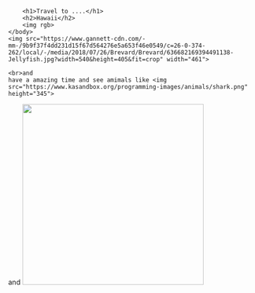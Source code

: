 
<html>
    <head>
        <meta charset="utf-8">
        <title>Project: Travel webpage</title>
    </head>
    <body>

        <h1>Travel to ....</h1>
        <h2>Hawaii</h2>
        <img rgb>
    </body> 
    <img src="https://www.gannett-cdn.com/-mm-/9b9f37f4dd231d15f67d564276e5a653f46e0549/c=26-0-374-262/local/-/media/2018/07/26/Brevard/Brevard/636682169394491138-Jellyfish.jpg?width=540&height=405&fit=crop" width="461">
    
    <br>and
    have a amazing time and see amimals like <img src="https://www.kasandbox.org/programming-images/animals/shark.png" height="345">
   and <img src="https://www.kasandbox.org/programming-images/animals/cheetah.png" width="368"> 
    
    
    
    
</html>



